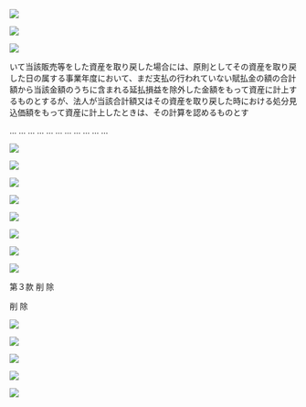 ![](https://www.nta.go.jp/tmp/fcef141e-f6ff-46eb-968b-0b54e77c7213/images/c1c083fea8d87896b12d639d9bca2c80b04b9fa597f69df8e42908e72ebaf608.jpg)

![](https://www.nta.go.jp/tmp/fcef141e-f6ff-46eb-968b-0b54e77c7213/images/bcf7d0fc58577c324aab7a9d16541d8a6379810814b9ce79daf4b4e2055085cb.jpg)

![](https://www.nta.go.jp/tmp/fcef141e-f6ff-46eb-968b-0b54e77c7213/images/bcb1860be3db0080e9857036b06b3984c3700fd7804cbeb68634cd782dafbc0b.jpg)

いて当該販売等をした資産を取り戻した場合には、原則としてその資産を取り戻した日の属する事業年度において、まだ支払の行われていない賦払金の額の合計額から当該金額のうちに含まれる延払損益を除外した金額をもって資産に計上するものとするが、法人が当該合計額又はその資産を取り戻した時における処分見込価額をもって資産に計上したときは、その計算を認めるものとす

… … … … … … … … … … …

![](https://www.nta.go.jp/tmp/fcef141e-f6ff-46eb-968b-0b54e77c7213/images/12c7a99b95060315594932128270155d82a78258b303421a6ee1b9781715e03e.jpg)

![](https://www.nta.go.jp/tmp/fcef141e-f6ff-46eb-968b-0b54e77c7213/images/7fba409b6a992743404425c6f7251de46ad09d6bb0eae0dc8c4def5dc443908f.jpg)

![](https://www.nta.go.jp/tmp/fcef141e-f6ff-46eb-968b-0b54e77c7213/images/ae91212887c5d8e1ee7708c71658e8fe7dc513c31da0c5b8991681051dced8c8.jpg)

![](https://www.nta.go.jp/tmp/fcef141e-f6ff-46eb-968b-0b54e77c7213/images/5b4bd4a8273d38444a89664e111f7b58e5d56484ebde795711e5c566c111957e.jpg)

![](https://www.nta.go.jp/tmp/fcef141e-f6ff-46eb-968b-0b54e77c7213/images/7fe99af637604cdb53b6efb9ce8d9a80044e18f9e889dce32fa90a604dfdfec8.jpg)

![](https://www.nta.go.jp/tmp/fcef141e-f6ff-46eb-968b-0b54e77c7213/images/d0bb331e3ba5a9f611912cc540cda347fe33e72b9b9340feb9f82b5ca63b495c.jpg)

![](https://www.nta.go.jp/tmp/fcef141e-f6ff-46eb-968b-0b54e77c7213/images/a881cd39320573c3b7716645645bd1d5165a225185952d277150d637f81e1fd2.jpg)

![](https://www.nta.go.jp/tmp/fcef141e-f6ff-46eb-968b-0b54e77c7213/images/a97575c063161bbafd7391675245cfa177a096ff5b94d078d97ec06b245ff44b.jpg)

第３款 削 除

削 除

![](https://www.nta.go.jp/tmp/fcef141e-f6ff-46eb-968b-0b54e77c7213/images/6e084427ed4d26e73582bf584a8cce8177b30f79f7bd25d07868c725250d26d7.jpg)

![](https://www.nta.go.jp/tmp/fcef141e-f6ff-46eb-968b-0b54e77c7213/images/9921a3fa3544575261a03c7e26a537f9f70d366dd58380df1eb728f5b2b20705.jpg)

![](https://www.nta.go.jp/tmp/fcef141e-f6ff-46eb-968b-0b54e77c7213/images/0c27fe997626b8edc9a4fa0ce2753fd6247606e2ee42caeec1ca744bcc449fcf.jpg)

![](https://www.nta.go.jp/tmp/fcef141e-f6ff-46eb-968b-0b54e77c7213/images/d9cdc7d9a01343a095ced5f08288e1cd1384c67cffe03ad532c38391580cb724.jpg)

![](https://www.nta.go.jp/tmp/fcef141e-f6ff-46eb-968b-0b54e77c7213/images/c09f21412790bb6432c1a2ffcd9185ad2b2b9c42ecf916845f504fac5b7723b6.jpg)